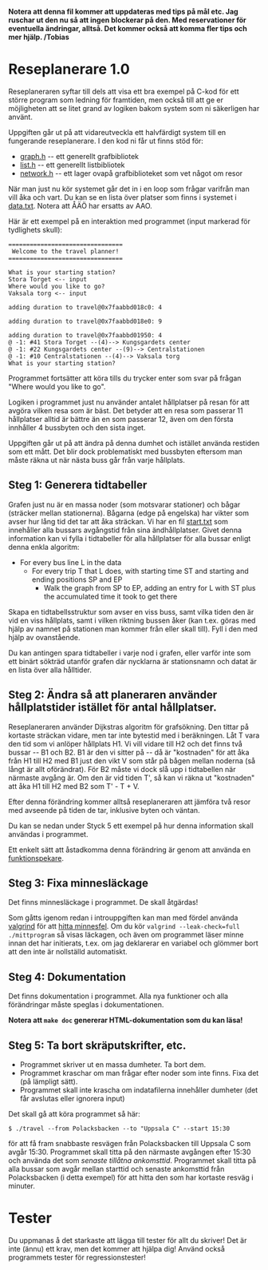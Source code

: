 **Notera att denna fil kommer att uppdateras med tips på mål etc.
Jag ruschar ut den nu så att ingen blockerar på den. 
Med reservationer för eventuella ändringar, alltså. Det kommer
också att komma fler tips och mer hjälp. /Tobias**


# Reseplanerare 1.0

Reseplaneraren syftar till dels att visa ett bra exempel på C-kod
för ett större program som ledning för framtiden, men också till
att ge er möjligheten att se litet grand av logiken bakom system
som ni säkerligen har använt.

Uppgiften går ut på att vidareutveckla ett halvfärdigt system till
en fungerande reseplanerare. I den kod ni får ut finns stöd för:

* [graph.h](graph.h) -- ett generellt grafbibliotek
* [list.h](list.h) -- ett generellt listbibliotek 
* [network.h](network.h) -- ett lager ovapå grafbiblioteket som vet något om resor

När man just nu kör systemet går det in i en loop som frågar
varifrån man vill åka och vart. Du kan se en lista över platser
som finns i systemet i [data.txt](data.txt). Notera att ÅÄÖ har
ersatts av AAO. 

Här är ett exempel på en interaktion med programmet (input
markerad för tydlighets skull):

```
================================
 Welcome to the travel planner!
================================

What is your starting station?
Stora Torget <-- input
Where would you like to go?
Vaksala torg <-- input

adding duration to travel@0x7faabbd018c0: 4

adding duration to travel@0x7faabbd018e0: 9

adding duration to travel@0x7faabbd01950: 4
@ -1: #41 Stora Torget --(4)--> Kungsgardets center
@ -1: #22 Kungsgardets center --(9)--> Centralstationen
@ -1: #10 Centralstationen --(4)--> Vaksala torg
What is your starting station?
```

Programmet fortsätter att köra tills du trycker enter
som svar på frågan "Where would you like to go".

Logiken i programmet just nu använder antalet hållplatser på resan
för att avgöra vilken resa som är bäst. Det betyder att en resa
som passerar 11 hållplatser alltid är bättre än en som passerar 12,
även om den första innhåller 4 bussbyten och den sista inget.

Uppgiften går ut på att ändra på denna dumhet och istället använda
restiden som ett mått. Det blir dock problematiskt med bussbyten
eftersom man måste räkna ut när nästa buss går från varje
hållplats.


## Steg 1: Generera tidtabeller

Grafen just nu är en massa noder (som motsvarar stationer) och
bågar (sträcker mellan stationerna). Bågarna (edge på engelska)
har vikter som avser hur lång tid det tar att åka sträckan. Vi har
en fil [start.txt](start.txt) som innehåller alla bussars
avgångstid från sina ändhållplatser. Givet denna information kan
vi fylla i tidtabeller för alla hållplatser för alla bussar enligt
denna enkla algoritm:

- For every bus line L in the data
   - For every trip T that L does, with starting time ST and
     starting and ending positions SP and EP
      * Walk the graph from SP to EP, adding an entry for L with
        ST plus the accumulated time it took to get there

Skapa en tidtabellsstruktur som avser en viss buss, samt vilka
tiden den är vid en viss hållplats, samt i vilken riktning bussen
åker (kan t.ex. göras med hjälp av namnet på stationen man kommer
från eller skall till). Fyll i den med hjälp av ovanstående.

Du kan antingen spara tidtabeller i varje nod i grafen, eller
varför inte som ett binärt sökträd utanför grafen där nycklarna är
stationsnamn och datat är en lista över alla hålltider.


## Steg 2: Ändra så att planeraren använder hållplatstider istället för antal hållplatser. 

Reseplaneraren använder Dijkstras algoritm för grafsökning. Den
tittar på kortaste sträckan vidare, men tar inte bytestid med i
beräkningen. Låt T vara den tid som vi anlöper hållplats H1. Vi
vill vidare till H2 och det finns två bussar -- B1 och B2. B1 är
den vi sitter på -- då är "kostnaden" för att åka från H1 till H2
med B1 just den vikt V som står på bågen mellan noderna (så långt
är allt oförändrat). För B2 måste vi dock slå upp i tidtabellen
när närmaste avgång är. Om den är vid tiden T', så kan vi räkna ut
"kostnaden" att åka H1 till H2 med B2 som T' - T + V.

Efter denna förändring kommer alltså reseplaneraren att jämföra
två resor med avseende på tiden de tar, inklusive byten och väntan.

Du kan se nedan under Styck 5 ett exempel på hur denna information
skall användas i programmet. 

Ett enkelt sätt att åstadkomma denna förändring är genom att
använda en [funktionspekare](http://c.learncodethehardway.org/book/ex18.html).


## Steg 3: Fixa minnesläckage

Det finns minnesläckage i programmet. De skall åtgärdas! 

Som gåtts igenom redan i introuppgiften kan man med fördel använda
[valgrind](http://valgrind.org) för att [hitta minnesfel](http://valgrind.org/docs/manual/quick-start.html). Om du kör
`valgrind --leak-check=full ./mittprogram` så visas läckagen, och
även om programmet läser minne innan det har initierats, t.ex.
om jag deklarerar en variabel och glömmer bort att den inte är
nollställd automatiskt. 


## Steg 4: Dokumentation

Det finns dokumentation i programmet. Alla nya funktioner och alla
förändringar måste speglas i dokumentationen.

**Notera att `make doc` genererar HTML-dokumentation som du kan läsa!**

## Steg 5: Ta bort skräputskrifter, etc.

* Programmet skriver ut en massa dumheter. Ta bort dem. 
* Programmet kraschar om man frågar efter noder som inte finns. Fixa det (på lämpligt sätt). 
* Programmet skall inte krascha om indatafilerna innehåller dumheter (det får avslutas eller ignorera input)

Det skall gå att köra programmet så här: 

```
$ ./travel --from Polacksbacken --to "Uppsala C" --start 15:30 
```

för att få fram snabbaste resvägen från Polacksbacken till 
Uppsala C som avgår 15:30. Programmet skall titta på den 
närmaste avgången efter 15:30 och använda det som *senaste
tillåtna ankomsttid*. Programmet skall titta på alla bussar
som avgår mellan starttid och senaste ankomsttid från 
Polacksbacken (i detta exempel) för att hitta den som har
kortaste resväg i minuter. 


# Tester

Du uppmanas å det starkaste att lägga till tester för allt du
skriver! Det är inte (ännu) ett krav, men det kommer att hjälpa dig!
Använd också programmets tester för regressionstester! 
